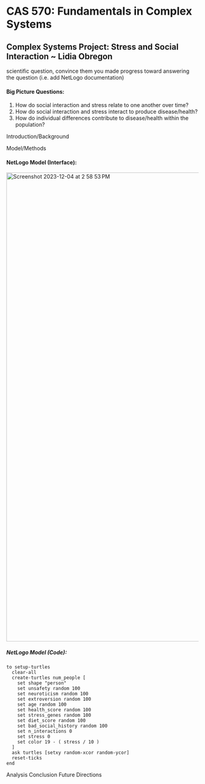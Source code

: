 # CAS 570: Fundamentals in Complex Systems 
## Complex Systems Project: Stress and Social Interaction ~ Lidia Obregon

scientific question, convince them you made progress toward answering the question (i.e. add NetLogo documentation)

#### Big Picture Questions:
1. How do social interaction and stress relate to one another over time?
2. How do social interaction and stress interact to produce disease/health? 
3. How do individual differences contribute to disease/health within the population?

Introduction/Background


Model/Methods
#### NetLogo Model (Interface):
<img width="1227" alt="Screenshot 2023-12-04 at 2 58 53 PM" src="https://github.com/lidiasofiaobregon/CAS570/assets/117681452/870387f5-ce27-4fe9-a4db-e354ee97664f">

##### NetLogo Model (Code):
```
to setup-turtles 
  clear-all
  create-turtles num_people [
    set shape "person"
    set unsafety random 100
    set neuroticism random 100
    set extroversion random 100
    set age random 100
    set health_score random 100
    set stress_genes random 100
    set diet_score random 100
    set bad_social_history random 100
    set n_interactions 0
    set stress 0
    set color 19 - ( stress / 10 )
  ]
  ask turtles [setxy random-xcor random-ycor]
  reset-ticks
end

```








Analysis
Conclusion
Future Directions



